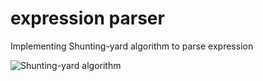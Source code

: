 # expression parser

Implementing Shunting-yard algorithm to parse expression

![Shunting-yard algorithm](https://upload.wikimedia.org/wikipedia/commons/thumb/2/24/Shunting_yard.svg/1280px-Shunting_yard.svg.png "Shunting-yard algorithm")
